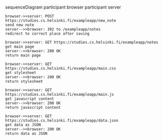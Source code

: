 sequenceDiagram
    participant browser
    participant server

    browser->>server: POST https://studies.cs.helsinki.fi/exampleapp/new_note
    send new note
    server-->>browser: 302 to /exampleapp/notes
    redirect to correct place after saving

    browser->>server: GET https://studies.cs.helsinki.fi/exampleapp/notes
    get main page
    server-->>browser: 200 OK
    return main page

    browser->>server: GET https://studies.cs.helsinki.fi/exampleapp/main.css
    get stylesheet
    server-->>browser: 200 OK
    return stylesheet

    browser->>server: GET https://studies.cs.helsinki.fi/exampleapp/main.js
    get javascript content
    server-->>browser: 200 OK
    return javascript content

    browser->>server: GET https://studies.cs.helsinki.fi/exampleapp/data.json
    get data as JSON
    server-->>browser: 200 OK
    return data as JSON